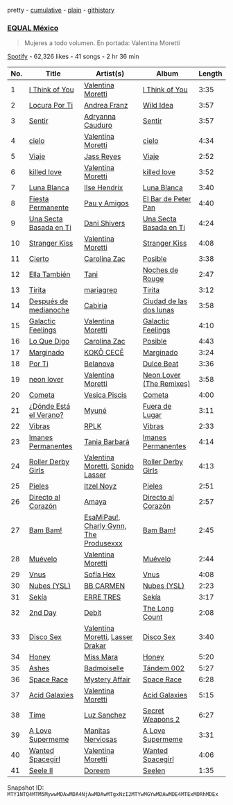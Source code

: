 pretty - [cumulative](/playlists/cumulative/37i9dQZF1DWXoqmNKv7cNC.md) - [plain](/playlists/plain/37i9dQZF1DWXoqmNKv7cNC) - [githistory](https://github.githistory.xyz/mackorone/spotify-playlist-archive/blob/main/playlists/plain/37i9dQZF1DWXoqmNKv7cNC)

### [EQUAL México](https://open.spotify.com/playlist/37i9dQZF1DWXoqmNKv7cNC)

> Mujeres a todo volumen\. En portada: Valentina Moretti

[Spotify](https://open.spotify.com/user/spotify) - 62,326 likes - 41 songs - 2 hr 36 min

| No. | Title | Artist(s) | Album | Length |
|---|---|---|---|---|
| 1 | [I Think of You](https://open.spotify.com/track/6Qy6BnK7jRUvZXF3UrhoXs) | [Valentina Moretti](https://open.spotify.com/artist/1smi39GfJBKzbFCPwogmRS) | [I Think of You](https://open.spotify.com/album/36OYFDgNxsKIn3HEoOogtH) | 3:35 |
| 2 | [Locura Por Ti](https://open.spotify.com/track/4JfE73XGKx0IRpP56sEVzt) | [Andrea Franz](https://open.spotify.com/artist/50O6F9ntYmI2tUDY0dxr4G) | [Wild Idea](https://open.spotify.com/album/1ToPusrmJdTth68L0ZRQBU) | 3:57 |
| 3 | [Sentir](https://open.spotify.com/track/61HelT0vaeXuAuDzEhTuca) | [Adryanna Cauduro](https://open.spotify.com/artist/0eesQ8fqOKzv8DbP3mvnyR) | [Sentir](https://open.spotify.com/album/1xmXqPLYcPrAHYwxxcT2pz) | 3:57 |
| 4 | [cielo](https://open.spotify.com/track/5vgp6EADwZ1gxHn2La8J0V) | [Valentina Moretti](https://open.spotify.com/artist/1smi39GfJBKzbFCPwogmRS) | [cielo](https://open.spotify.com/album/1afFi1Z66mROoFltGIkHj3) | 4:34 |
| 5 | [Viaje](https://open.spotify.com/track/0CJetNWEsldnXmTYGvyJx9) | [Jass Reyes](https://open.spotify.com/artist/3iFcLV27WtmxR8CemVQRoF) | [Viaje](https://open.spotify.com/album/6hEX5JkPwUb8d4acSgiYTC) | 2:52 |
| 6 | [killed love](https://open.spotify.com/track/3q4CXbWktB6TgKRQIPWkzU) | [Valentina Moretti](https://open.spotify.com/artist/1smi39GfJBKzbFCPwogmRS) | [killed love](https://open.spotify.com/album/51Hkt6nyQlaPiRYu0j2YjP) | 3:52 |
| 7 | [Luna Blanca](https://open.spotify.com/track/0fYz9Upv31DKWe1ZW2djBh) | [Ilse Hendrix](https://open.spotify.com/artist/4nKY8xVK5R0lpdv2oDyraB) | [Luna Blanca](https://open.spotify.com/album/1BPlamOwAT7CYtwhXjvlrC) | 3:40 |
| 8 | [Fiesta Permanente](https://open.spotify.com/track/2IWmJTCkFBafsl702cwURa) | [Pau y Amigos](https://open.spotify.com/artist/46jXSb4Q3RLlT5M1nWCKMD) | [El Bar de Peter Pan](https://open.spotify.com/album/3uzJdTLK0NfNbkKnsusZII) | 4:40 |
| 9 | [Una Secta Basada en Ti](https://open.spotify.com/track/7z36hetIn7MO7EB9GLcy3F) | [Dani Shivers](https://open.spotify.com/artist/1pI98tf8JXp0QNc4asuf7N) | [Una Secta Basada en Ti](https://open.spotify.com/album/62lPj5Ms27PLwsLO4d4Vwn) | 4:24 |
| 10 | [Stranger Kiss](https://open.spotify.com/track/0oxCsSRWR1nWBHs6yg7oAH) | [Valentina Moretti](https://open.spotify.com/artist/1smi39GfJBKzbFCPwogmRS) | [Stranger Kiss](https://open.spotify.com/album/2x5bfz63NDmGAvdWSGIEev) | 4:08 |
| 11 | [Cierto](https://open.spotify.com/track/3trPP5ZXXjkz2G4doCFuln) | [Carolina Zac](https://open.spotify.com/artist/4iBo5OHiTFbfeR2Iq6zGN4) | [Posible](https://open.spotify.com/album/32bUZaU0ffEvgnEkNW7jrd) | 3:38 |
| 12 | [Ella También](https://open.spotify.com/track/2Api5TIJDQxY20kSURTUDa) | [Tani](https://open.spotify.com/artist/2L37ilKeNfoAADHEwH2Gf0) | [Noches de Rouge](https://open.spotify.com/album/1KwIrl21irJgBEbh0nCnRm) | 2:47 |
| 13 | [Tirita](https://open.spotify.com/track/1kjkorsJWyqEfbSP4ud1My) | [mariagrep](https://open.spotify.com/artist/6qW73GlY1wPnQ9zxIOYCzy) | [Tirita](https://open.spotify.com/album/1Ad17me7Ft1uDZ38hAmlSH) | 3:12 |
| 14 | [Después de medianoche](https://open.spotify.com/track/0vWEuqaSGOEwQDVsomahG3) | [Cabiria](https://open.spotify.com/artist/2y7OtEBQuQCeFh2a8bYZVC) | [Ciudad de las dos lunas](https://open.spotify.com/album/3tWYiH28ICaLwjsRzXwSJi) | 3:58 |
| 15 | [Galactic Feelings](https://open.spotify.com/track/5UdlBVNbiLgSYJs0mVka5R) | [Valentina Moretti](https://open.spotify.com/artist/1smi39GfJBKzbFCPwogmRS) | [Galactic Feelings](https://open.spotify.com/album/0DOKHmbh2GwQ0Xq6G7uo0X) | 4:10 |
| 16 | [Lo Que Digo](https://open.spotify.com/track/4MQQp880q1O1uYSzsPThcY) | [Carolina Zac](https://open.spotify.com/artist/4iBo5OHiTFbfeR2Iq6zGN4) | [Posible](https://open.spotify.com/album/32bUZaU0ffEvgnEkNW7jrd) | 4:43 |
| 17 | [Marginado](https://open.spotify.com/track/0DRqAaqeBsDh8m7RyVsckz) | [KOKÔ CECÊ](https://open.spotify.com/artist/4MAPWlyF0tOgw8djPFLU9V) | [Marginado](https://open.spotify.com/album/4giyZ5g7d0mLParNcnd5GF) | 3:24 |
| 18 | [Por Ti](https://open.spotify.com/track/1foeacjwgWD6UMmirTXwL5) | [Belanova](https://open.spotify.com/artist/3oNy8cjBtJzLC07I70sklp) | [Dulce Beat](https://open.spotify.com/album/5aamU0jIrX7bsjUsPCFVAK) | 3:36 |
| 19 | [neon lover](https://open.spotify.com/track/6ZMcHyJpZQ2Xfdm9QTufTj) | [Valentina Moretti](https://open.spotify.com/artist/1smi39GfJBKzbFCPwogmRS) | [Neon Lover \(The Remixes\)](https://open.spotify.com/album/72mPvIS5Ywzv4tP6ALdZkc) | 3:58 |
| 20 | [Cometa](https://open.spotify.com/track/5juaKlJp9RtJ12EOTz4NHK) | [Vesica Piscis](https://open.spotify.com/artist/215IxsTB1f6DHjI84nXJm6) | [Cometa](https://open.spotify.com/album/0csI3KBXP4qZSBI4EXdsww) | 4:00 |
| 21 | [¿Dónde Está el Verano?](https://open.spotify.com/track/07aNQbzFLsuYfe7ABT5A9D) | [Myuné](https://open.spotify.com/artist/3LnFaKCLO8uhqBf2VITWGT) | [Fuera de Lugar](https://open.spotify.com/album/3l8c1HAldEVWFfudlrr64f) | 3:11 |
| 22 | [Vibras](https://open.spotify.com/track/7cwy2dah2hIrFVfvX3a7zO) | [RPLK](https://open.spotify.com/artist/1tuzO0TeRF6KAKsSbHD46g) | [Vibras](https://open.spotify.com/album/3IlIw3Yojkm2tjTirsbILw) | 2:33 |
| 23 | [Imanes Permanentes](https://open.spotify.com/track/1ifr5Ncd7ZyFxOWi91P2mq) | [Tania Barbará](https://open.spotify.com/artist/18zlMHVUNwCW1CmnG4pgFP) | [Imanes Permanentes](https://open.spotify.com/album/47vVmsHL6m1NU04SGbntO3) | 4:14 |
| 24 | [Roller Derby Girls](https://open.spotify.com/track/0AQ4DgrCyJBSUy3Gd6J4qZ) | [Valentina Moretti](https://open.spotify.com/artist/1smi39GfJBKzbFCPwogmRS), [Sonido Lasser](https://open.spotify.com/artist/0erpWRj9eIOjaRun5ZtYTA) | [Roller Derby Girls](https://open.spotify.com/album/7opcM0aC70L8VOQLTUcLJl) | 4:13 |
| 25 | [Pieles](https://open.spotify.com/track/53P2WWtGXFQFyxS8u93RHK) | [Itzel Noyz](https://open.spotify.com/artist/2ID3ThfGon3XyLsuVXPgOh) | [Pieles](https://open.spotify.com/album/1uMhYncnSaolYPFuA15Y0R) | 2:51 |
| 26 | [Directo al Corazón](https://open.spotify.com/track/76JLXxsjWnKWrSjZXf2M9w) | [Amaya](https://open.spotify.com/artist/6mUUTwq2XEAJFBhIWQNisL) | [Directo al Corazón](https://open.spotify.com/album/3l9uzRp8dwt9dguBhGFYcY) | 2:57 |
| 27 | [Bam Bam!](https://open.spotify.com/track/7FIGQdIpE4vMVmEfDnStkg) | [EsaMiPau!](https://open.spotify.com/artist/2lmxVMvK3ROVKHvLg23fei), [Charly Gynn](https://open.spotify.com/artist/3ozO2Uj1PEP2h2SzFVTgYT), [The Produsexxx](https://open.spotify.com/artist/0Huo99sGzwmHx3VfybdIk2) | [Bam Bam!](https://open.spotify.com/album/0baHGmMvQobuE4M0zDCKxT) | 2:45 |
| 28 | [Muévelo](https://open.spotify.com/track/4kdFcU4x4XP1ASmTlEOh1c) | [Valentina Moretti](https://open.spotify.com/artist/1smi39GfJBKzbFCPwogmRS) | [Muévelo](https://open.spotify.com/album/2jIsFPTbrgSenWx8irjJea) | 2:44 |
| 29 | [Vnus](https://open.spotify.com/track/7vpVw6CB2GAz2uqdSHT4dp) | [Sofía Hex](https://open.spotify.com/artist/31gMri5hARWqDbmAv4A2nj) | [Vnus](https://open.spotify.com/album/3QT1axUB7QqF333oJqiYJY) | 4:08 |
| 30 | [Nubes \(YSL\)](https://open.spotify.com/track/7qEQjS0C4GH7CXqChNht1N) | [BB CARMEN](https://open.spotify.com/artist/1k7bANkCim19EARsxocnrJ) | [Nubes \(YSL\)](https://open.spotify.com/album/3dVWxxYgDFANUzqKuAvB3W) | 2:23 |
| 31 | [Sekía](https://open.spotify.com/track/07hYlShTBxu8VBaGmO5c3f) | [ERRE TRES](https://open.spotify.com/artist/001VIQ8fbjmLj8vYm9AAsb) | [Sekía](https://open.spotify.com/album/2loYsOu9aAGA8wMjEZZBW9) | 3:17 |
| 32 | [2nd Day](https://open.spotify.com/track/1IVvJXYvce6SSeqxbj8amE) | [Debit](https://open.spotify.com/artist/101vLnWdoeyAyQhADB4bqe) | [The Long Count](https://open.spotify.com/album/5E3VtquEh09l4f1jvLbksN) | 2:08 |
| 33 | [Disco Sex](https://open.spotify.com/track/4uaj3mrr984XSCYMH0LjN2) | [Valentina Moretti](https://open.spotify.com/artist/1smi39GfJBKzbFCPwogmRS), [Lasser Drakar](https://open.spotify.com/artist/5PMSq3OgSznXoYCWcszP7K) | [Disco Sex](https://open.spotify.com/album/0E62ANHggdc0xtJlaIVGlS) | 3:40 |
| 34 | [Honey](https://open.spotify.com/track/0cEbxy6npAeagbCUzwLZdT) | [Miss Mara](https://open.spotify.com/artist/1TlWSHZ2zftbZjeT1KXgdS) | [Honey](https://open.spotify.com/album/2CmUZXyDvrYP3bDD315mv4) | 5:20 |
| 35 | [Ashes](https://open.spotify.com/track/2mIhd4h7BEjmRYBgPAnhFu) | [Badmoiselle](https://open.spotify.com/artist/2lxcZPv1cjmoiXBCejNZa8) | [Tándem 002](https://open.spotify.com/album/08NrBnvH0g1FOMbhRtSca7) | 5:27 |
| 36 | [Space Race](https://open.spotify.com/track/71VMRsaRzR9iQHzHkQsNwQ) | [Mystery Affair](https://open.spotify.com/artist/7uC8zxltPgrwtEqWRWwHFv) | [Space Race](https://open.spotify.com/album/5iOD1wfkYOvxPjvjZ6a9c3) | 6:28 |
| 37 | [Acid Galaxies](https://open.spotify.com/track/1p9bFALhMxjlcMgHgP9V4y) | [Valentina Moretti](https://open.spotify.com/artist/1smi39GfJBKzbFCPwogmRS) | [Acid Galaxies](https://open.spotify.com/album/4P6VJXlPo3AziSjuccl8Ta) | 5:15 |
| 38 | [Time](https://open.spotify.com/track/3lZhusHPkzdrLSVWhMCl0s) | [Luz Sanchez](https://open.spotify.com/artist/08jCsAtMqgLnEerU8ovpse) | [Secret Weapons 2](https://open.spotify.com/album/38S4tBorFxBYRU9qbyj0Fq) | 6:27 |
| 39 | [A Love Supermeme](https://open.spotify.com/track/4f1xZBKxcA3T3ozwJ9DMMf) | [Manitas Nerviosas](https://open.spotify.com/artist/06SLOhYzwGdebD2lkEcGMu) | [A Love Supermeme](https://open.spotify.com/album/1p6txrOSjuoQHUmpEkAVtw) | 3:31 |
| 40 | [Wanted Spacegirl](https://open.spotify.com/track/79Pl9KASHbLeckQf5YvS9c) | [Valentina Moretti](https://open.spotify.com/artist/1smi39GfJBKzbFCPwogmRS) | [Wanted Spacegirl](https://open.spotify.com/album/3Jb4uhOCG5bzEr71zVbCdA) | 4:06 |
| 41 | [Seele II](https://open.spotify.com/track/7uvXRNzEvUJXHFdw7PjxpG) | [Doreem](https://open.spotify.com/artist/3RAvNSmI0guFG0gSYbhVzi) | [Seelen](https://open.spotify.com/album/0Bjnjacc6Aihgx4kcYsLT3) | 1:35 |

Snapshot ID: `MTY1NTQ4MTM5MywwMDAwMDA4NjAwMDAwMTgxNzI2MTYwMGYwMDAwMDE4MTExMDRhMDEx`
